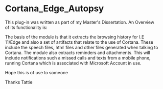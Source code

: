# Cortana_Edge_Autopsy

This plug-in was written as part of my Master's Dissertation.  An Overview of its functionality is:

The basis of the module is that it extracts the browsing history for I.E 11/Edge and also a set of artifacts that relate to the use of Cortana. These  include the speech files, html files and other files generated when talking to Cortana. The module also extracts reminders and attachments. This will include notifications such a missed calls and texts from a mobile phone, running Cortana which is associated with Microsoft Account in use.

Hope this is of use to someone

Thanks
Tattie
